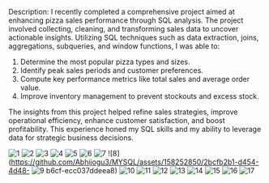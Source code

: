 Description: I recently completed a comprehensive project aimed at enhancing pizza sales performance through SQL analysis. 
The project involved collecting, cleaning, and transforming sales data to uncover actionable insights. 
Utilizing SQL techniques such as data extraction, joins, aggregations, subqueries, and window functions, I was able to:

1. Determine the most popular pizza types and sizes.
2. Identify peak sales periods and customer preferences.
3. Compute key performance metrics like total sales and average order value.
4. Improve inventory management to prevent stockouts and excess stock.

The insights from this project helped refine sales strategies, improve operational efficiency, enhance customer satisfaction, 
and boost profitability. This experience honed my SQL skills and my ability to leverage data for 
strategic business decisions.

![1](https://github.com/Abhijogu3/MYSQL/assets/158252850/3da5ddb8-fc81-4212-b55e-d2e2c6a0906d)
![2](https://github.com/Abhijogu3/MYSQL/assets/158252850/59275f12-8b00-410b-88ef-5a03f2c6723c)
![3](https://github.com/Abhijogu3/MYSQL/assets/158252850/38bd776b-5549-4dd3-a399-84a001f3d051)
![4](https://github.com/Abhijogu3/MYSQL/assets/158252850/195c24c1-24dd-45de-98ac-48109c2e8028)
![5](https://github.com/Abhijogu3/MYSQL/assets/158252850/6dd8050c-abfc-44c1-8c3d-d3c1e2cfa500)
![6](https://github.com/Abhijogu3/MYSQL/assets/158252850/7a2146b7-bce9-44fa-a8f0-c9c3ad477139)
![7](https://github.com/Abhijogu3/MYSQL/assets/158252850/8985d122-d199-47cd-a1b1-776667e516b5)
![8](https://github.com/Abhijogu3/MYSQL/assets/158252850/2bcfb2b1-d454-4d48-
![9](https://github.com/Abhijogu3/MYSQL/assets/158252850/ae87b093-a5e2-4532-afac-030b572465b9)
b6cf-ecc037ddeea8)
![10](https://github.com/Abhijogu3/MYSQL/assets/158252850/bf1b16a1-fbf3-4087-86f4-934cc46db87e)
![11](https://github.com/Abhijogu3/MYSQL/assets/158252850/77d6d86a-dc27-47db-86b8-36bae984ef7f)
![12](https://github.com/Abhijogu3/MYSQL/assets/158252850/b55c6334-f180-42db-9d9c-c69baa7f64b2)
![13](https://github.com/Abhijogu3/MYSQL/assets/158252850/a4a0ad53-635a-49e9-9eb6-95d7127b2f87)
![14](https://github.com/Abhijogu3/MYSQL/assets/158252850/cfed506f-13bc-4f70-a1de-578529d45651)
![15](https://github.com/Abhijogu3/MYSQL/assets/158252850/43e095b5-d0dd-44b1-8c18-27d4b89eb8fb)
![16](https://github.com/Abhijogu3/MYSQL/assets/158252850/76d9aaff-9baf-4845-8014-217702906c43)
![17](https://github.com/Abhijogu3/MYSQL/assets/158252850/20b0d32e-c617-48bf-9dae-0caea13888db)

